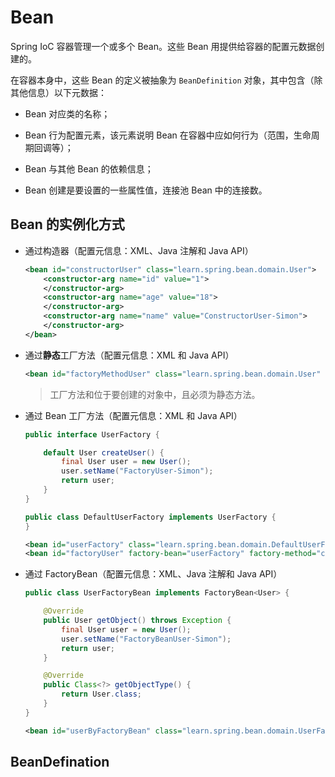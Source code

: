 # Bean

Spring IoC 容器管理一个或多个 Bean。这些 Bean 用提供给容器的配置元数据创建的。

在容器本身中，这些 Bean 的定义被抽象为 `BeanDefinition` 对象，其中包含（除其他信息）以下元数据：

- Bean 对应类的名称；

- Bean 行为配置元素，该元素说明 Bean 在容器中应如何行为（范围，生命周期回调等）；

- Bean 与其他 Bean 的依赖信息；

- Bean 创建是要设置的一些属性值，连接池 Bean 中的连接数。

## Bean 的实例化方式

- 通过构造器（配置元信息：XML、Java 注解和 Java API）

  ```xml
  <bean id="constructorUser" class="learn.spring.bean.domain.User">
      <constructor-arg name="id" value="1">
      </constructor-arg>
      <constructor-arg name="age" value="18">
      </constructor-arg>
      <constructor-arg name="name" value="ConstructorUser-Simon">
      </constructor-arg>
  </bean>
  ```

- 通过**静态**工厂方法（配置元信息：XML 和 Java API）

  ```xml
  <bean id="factoryMethodUser" class="learn.spring.bean.domain.User" factory-method="createUser"></bean>
  ```

  > 工厂方法和位于要创建的对象中，且必须为静态方法。

- 通过 Bean 工厂方法（配置元信息：XML 和 Java API）

  ```java
  public interface UserFactory {
  
      default User createUser() {
          final User user = new User();
          user.setName("FactoryUser-Simon");
          return user;
      }
  }
  
  public class DefaultUserFactory implements UserFactory {
  }
  
  ```

  ```xml
  <bean id="userFactory" class="learn.spring.bean.domain.DefaultUserFactory"></bean>
  <bean id="factoryUser" factory-bean="userFactory" factory-method="createUser"></bean>
  ```

- 通过 FactoryBean（配置元信息：XML、Java 注解和 Java API）

  ```java
  public class UserFactoryBean implements FactoryBean<User> {
  
      @Override
      public User getObject() throws Exception {
          final User user = new User();
          user.setName("FactoryBeanUser-Simon");
          return user;
      }
  
      @Override
      public Class<?> getObjectType() {
          return User.class;
      }
  }
  ```

  ```xml
  <bean id="userByFactoryBean" class="learn.spring.bean.domain.UserFactoryBean"></bean>
  ```

## BeanDefination





